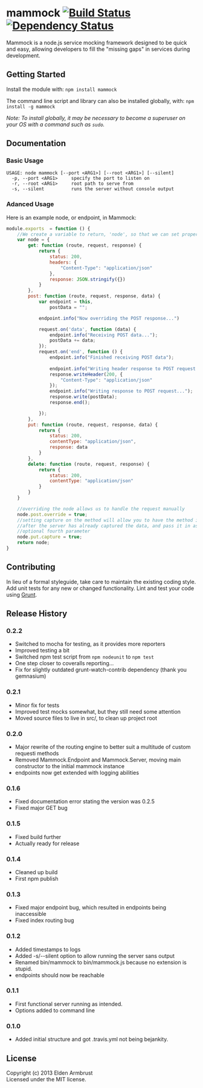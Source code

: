 # mammock [![Build Status](https://secure.travis-ci.org/earmbrust/mammock.png?branch=master)](http://travis-ci.org/earmbrust/mammock) [![Dependency Status](https://gemnasium.com/earmbrust/mammock.png)](https://gemnasium.com/earmbrust/mammock)

Mammock is a node.js service mocking framework designed to be quick and easy, allowing developers to fill the "missing gaps" in services during development.

## Getting Started
Install the module with: `npm install mammock`

The command line script and library can also be installed globally, with: `npm install -g mammock`

_Note: To install globally, it may be necessary to become a superuser on your OS with a command such as `sudo`._

## Documentation
### Basic Usage
```
USAGE: node mammock [--port <ARG1>] [--root <ARG1>] [--silent] 
  -p, --port <ARG1>     specify the port to listen on
  -r, --root <ARG1>     root path to serve from
  -s, --silent          runs the server without console output
```

### Adanced Usage
Here is an example node, or endpoint, in Mammock:
```javascript
module.exports  = function () {
    //We create a variable to return, 'node', so that we can set properties to the functions
    var node = {
        get: function (route, request, response) {
            return {
                status: 200,
                headers: {
                    "Content-Type": "application/json"
                },
                response: JSON.stringify({})
            }
        },
        post: function (route, request, response, data) {
            var endpoint = this,
                postData = "";

            endpoint.info("Now overriding the POST response...")

            request.on('data', function (data) {
                endpoint.info("Receiving POST data...");
                postData += data;
            });
            request.on('end', function () {
                endpoint.info("Finished receiving POST data");
                
                endpoint.info("Writing header response to POST request...");
                response.writeHeader(200, {
                    "Content-Type": "application/json"
                });
                endpoint.info("Writing response to POST request...");
                response.write(postData);
                response.end();

            });
        },
        put: function (route, request, response, data) {
            return {
                status: 200,
                contentType: "application/json",
                response: data
            }
        },
        delete: function (route, request, response) {
            return {
                status: 200,
                contentType: "application/json"
            }
        }
    }

    //overriding the node allows us to handle the request manually
    node.post.override = true;
    //setting capture on the method will allow you to have the method invoked
    //after the server has already captured the data, and pass it in as the 
    //optional fourth parameter
    node.put.capture = true;
    return node;
}
```

## Contributing
In lieu of a formal styleguide, take care to maintain the existing coding style. Add unit tests for any new or changed functionality. Lint and test your code using [Grunt](http://gruntjs.com/).

## Release History
### 0.2.2
* Switched to mocha for testing, as it provides more reporters
* Improved testing a bit
* Switched npm test script from `npm nodeunit` to `npm test`
* One step closer to coveralls reporting...
* Fix for slightly outdated grunt-watch-contrib dependency (thank you gemnasium)

### 0.2.1
* Minor fix for tests
* Improved test mocks somewhat, but they still need some attention
* Moved source files to live in src/, to clean up project root

### 0.2.0
* Major rewrite of the routing engine to better suit a multitude of custom requesti methods
* Removed Mammock.Endpoint and Mammock.Server, moving main constructor to the initial mammock instance
* endpoints now get extended with logging abilities

### 0.1.6
* Fixed documentation error stating the version was 0.2.5
* Fixed major GET bug

### 0.1.5
* Fixed build further
* Actually ready for release

### 0.1.4
* Cleaned up build
* First npm publish

### 0.1.3
* Fixed major endpoint bug, which resulted in endpoints being inaccessible
* Fixed index routing bug

### 0.1.2
* Added timestamps to logs
* Added -s/--silent option to allow running the server sans output
* Renamed bin/mammock to bin/mammock.js because no extension is stupid.
* endpoints should now be reachable

### 0.1.1
* First functional server running as intended.
* Options added to command line

### 0.1.0
* Added initial structure and got .travis.yml not being bejankity.

## License
Copyright (c) 2013 Elden Armbrust  
Licensed under the MIT license.
